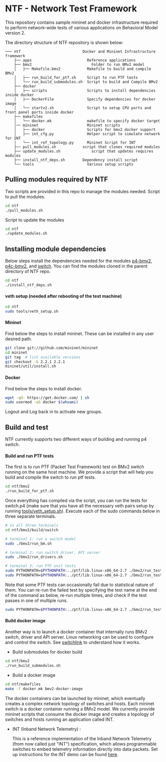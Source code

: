 NTF - Network Test Framework
===

This repository contains sample mininet and docker infrastructure required to perform network-wide tests of various applications on Behavioral Model version 2.

The directory structure of NTF repository is shown below:

    ─── ntf	                           Docker and Mininet Infrastructure framework
        ├── apps                         Reference applications
        ├── bmv2			               Folder to run BMv2 model
        │   ├── Makefile.bmv2		     Makefile to build and compile BMv2
        │   ├── run_build_for_ptf.sh     Script to run PTF tests
        │   └── run_build_submodules.sh  Script to build and Compile BMv2
        ├── docker
        │   ├── scripts                  Scripts to install dependencies inside docker
        │   ├── DockerFile               Specify dependencies for docker image
        │   └── startv2.sh               Script to setup CPU ports and front panel ports inside docker
        ├── makefiles
        │   └── docker.mk                makefile to specify docker target
        │── mininet                      Mininet scripts
        │   ├── docker                   Scripts for bmv2 docker support
        │   ├── int_cfg.py		         Helper script to simulate network for INT                   
        │   └── int_ref_topology.py      Mininet Script for INT 
        ├── pull_modules.sh		       script that clones required modules
        ├── update_modules.sh	           script that updates requires modules
        ├── install_ntf_deps.sh		   Dependency install script
        └── tools                        Various setup scripts


## Pulling modules required by NTF
Two scripts are provided in this repo to manage the modules needed.
Script to pull the modules.
```sh
cd ntf
./pull_modules.sh
```
Script to update the modules
```sh
cd ntf
./update_modules.sh
```

## Installing module dependencies
Below steps install the dependencies needed for the modules [p4-bmv2], [p4c-bmv2], and [switch]. You can find the modules cloned in the parent directory of NTF repo. 

```sh
cd ntf
./install_ntf_deps.sh
```

#### veth setup (needed after rebooting of the test machine)
```sh
cd ntf
sudo tools/veth_setup.sh
```

#### Mininet
Find below the steps to install mininet. These can be installed in any user desired path.
```sh
git clone git://github.com/mininet/mininet
cd mininet
git tag  # list available versions
git checkout -b 2.2.1 2.2.1
mininet/util/install.sh
```
#### Docker
Find below the steps to install docker.
```sh
wget -qO- https://get.docker.com/ | sh
sudo usermod -aG docker $(whoami)
```
Logout and Log back in to activate new groups.

## Build and test

NTF currently supports two different ways of building and running p4 switch. 

#### Build and run PTF tests
The first is to run PTF (Packet Test Framework) test on BMv2 switch running on the same host machine. We provide a script that will help you build and compile the switch to run ptf tests.

```sh
cd ntf/bmv2
./run_build_for_ptf.sh
```

Once everything has compiled via the script, you can run the tests for switch.p4 (make sure that you have all the necessary veth pairs setup by running [tools/veth_setup.sh]). Execute each of the sudo commands below in three separate terminals.

```sh
# in all three terminals
cd ntf/bmv2/build/switch

# terminal 1: run a switch model
sudo ./bmv2/run_bm.sh

# terminal 2: run switch driver, API server
sudo ./bmv2/run_drivers.sh

# terminal 3: run PTF unit tests
sudo PYTHONPATH=$PYTHONPATH:../ptf/lib.linux-x86_64-2.7 ./bmv2/run_tests.sh --test-dir ../../../../switch/tests/ptf-tests/api-tests
sudo PYTHONPATH=$PYTHONPATH:../ptf/lib.linux-x86_64-2.7 ./bmv2/run_tests.sh --test-dir ../../../../switch/tests/ptf-tests/pd-tests
```

Note that some PTF tests can occasionally fail due to statistical nature of them. You can re-run the failed test by specifying the test name at the end of the command as below, re-run multiple times, and check if the test passes in one of multiple runs.

```sh
sudo PYTHONPATH=$PYTHONPATH:../ptf/lib.linux-x86_64-2.7 ./bmv2/run_tests.sh --test-dir ../../../../switch/tests/ptf-tests/api-tests switch.L2LagFloodTest
```

#### Build docker image 

Another way is to launch a docker container that internally runs BMv2 switch, driver and API server. Linux networking can be used to configure and control the switch. See [switchlink](https://github.com/p4lang/switch/blob/master/switchlink/README.md) to understand how it works.   

* Build submodules for docker build

```sh
cd ntf/bmv2
./run_build_submodules.sh
```

* Build a docker image

```sh
cd ntf/makefiles
make -f docker.mk bmv2-docker-image
```

The docker containers can be launched by mininet, which eventually creates a complex network topology of switches and hosts. Each mininet switch is a docker container running a BMv2 model. We currently provide mininet scripts that consume the docker image and creates a topology of switches and hosts running an application called INT. 

* INT (Inband Network Telemetry) : 

	This is a reference implementation of the Inband Network Telemetry (from now called just "INT") specification, which allows programmable switches to embed telemetry information directly into data packets. Set up instructions for the INT demo can be found [here].

   [switch]: <https://github.com/p4lang/switch.git>
   [p4-bmv2]: <https://github.com/p4lang/behavioral-model.git>
   [p4c-bmv2]: <https://github.com/p4lang/p4c-bm.git>
   [tools/veth_setup.sh]: <https://github.com/p4lang/ntf/blob/master/tools/veth_setup.sh>
   [here]: <https://github.com/p4lang/ntf/tree/master/apps/int> 
